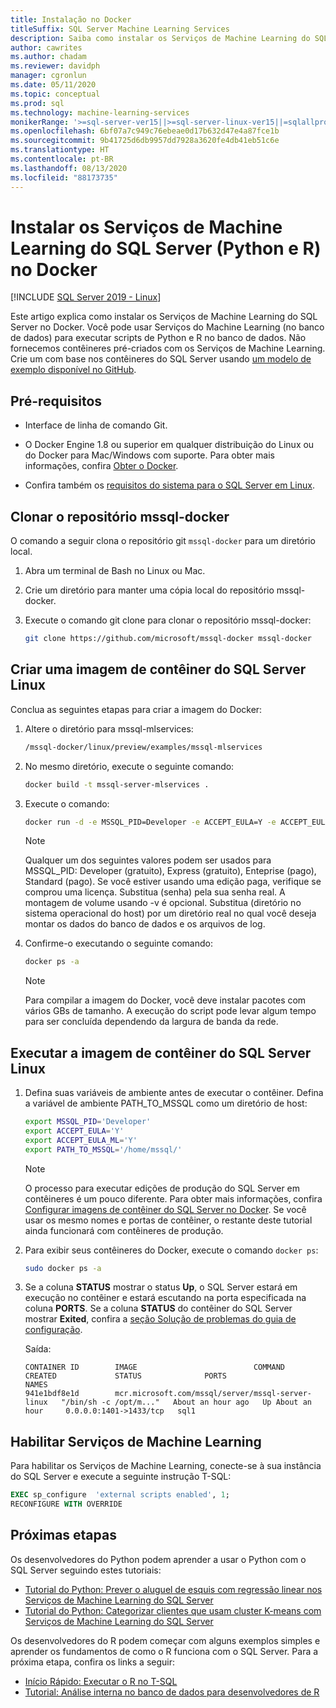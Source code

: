 ```yaml
---
title: Instalação no Docker
titleSuffix: SQL Server Machine Learning Services
description: Saiba como instalar os Serviços de Machine Learning do SQL Server (Python e R) no Docker.
author: cawrites
ms.author: chadam
ms.reviewer: davidph
manager: cgronlun
ms.date: 05/11/2020
ms.topic: conceptual
ms.prod: sql
ms.technology: machine-learning-services
monikerRange: '>=sql-server-ver15||>=sql-server-linux-ver15||=sqlallproducts-allversions'
ms.openlocfilehash: 6bf07a7c949c76ebeae0d17b632d47e4a87fce1b
ms.sourcegitcommit: 9b41725d6db9957dd7928a3620fe4db41eb51c6e
ms.translationtype: HT
ms.contentlocale: pt-BR
ms.lasthandoff: 08/13/2020
ms.locfileid: "88173735"
---
```

# <a name="install-sql-server-machine-learning-services-python-and-r-on-docker"></a>Instalar os Serviços de Machine Learning do SQL Server (Python e R) no Docker

[!INCLUDE [SQL Server 2019 - Linux](../includes/applies-to-version/sqlserver2019-linux.md)]

Este artigo explica como instalar os Serviços de Machine Learning do SQL Server no Docker. Você pode usar Serviços do Machine Learning (no banco de dados) para executar scripts de Python e R no banco de dados. Não fornecemos contêineres pré-criados com os Serviços de Machine Learning. Crie um com base nos contêineres do SQL Server usando [um modelo de exemplo disponível no GitHub](https://github.com/Microsoft/mssql-docker/tree/master/linux/preview/examples/mssql-mlservices).

## <a name="prerequisites"></a>Pré-requisitos

- Interface de linha de comando Git.

- O Docker Engine 1.8 ou superior em qualquer distribuição do Linux ou do Docker para Mac/Windows com suporte. Para obter mais informações, confira [Obter o Docker](https://docs.docker.com/get-docker/).

- Confira também os [requisitos do sistema para o SQL Server em Linux](sql-server-linux-setup.md#system).

## <a name="clone-the-mssql-docker-repository"></a>Clonar o repositório mssql-docker

O comando a seguir clona o repositório git `mssql-docker` para um diretório local.

1. Abra um terminal de Bash no Linux ou Mac.

2. Crie um diretório para manter uma cópia local do repositório mssql-docker.

3. Execute o comando git clone para clonar o repositório mssql-docker:

    ```bash
    git clone https://github.com/microsoft/mssql-docker mssql-docker
    ```

## <a name="build-a-sql-server-linux-container-image"></a>Criar uma imagem de contêiner do SQL Server Linux

Conclua as seguintes etapas para criar a imagem do Docker:

1. Altere o diretório para mssql-mlservices:
    
    ```bash
    /mssql-docker/linux/preview/examples/mssql-mlservices
    ```

2. No mesmo diretório, execute o seguinte comando:

    ```bash
    docker build -t mssql-server-mlservices .
    ```

3. Execute o comando:

    ```bash
    docker run -d -e MSSQL_PID=Developer -e ACCEPT_EULA=Y -e ACCEPT_EULA_ML=Y -e MSSQL_SA_PASSWORD=<password> -v <directory on the host OS>:/var/opt/mssql -p 1433:1433 mssql-server-mlservices
    ```
  
    > [!NOTE]
    > Qualquer um dos seguintes valores podem ser usados para MSSQL_PID: Developer (gratuito), Express (gratuito), Enteprise (pago), Standard (pago). Se você estiver usando uma edição paga, verifique se comprou uma licença. Substitua (senha) pela sua senha real. A montagem de volume usando -v é opcional. Substitua (diretório no sistema operacional do host) por um diretório real no qual você deseja montar os dados do banco de dados e os arquivos de log.
    

4. Confirme-o executando o seguinte comando:

    ```bash
    docker ps -a
    ```

   > [!NOTE]
   > Para compilar a imagem do Docker, você deve instalar pacotes com vários GBs de tamanho. A execução do script pode levar algum tempo para ser concluída dependendo da largura de banda da rede.

## <a name="run-the-sql-server-linux-container-image"></a>Executar a imagem de contêiner do SQL Server Linux

1. Defina suas variáveis de ambiente antes de executar o contêiner. Defina a variável de ambiente PATH_TO_MSSQL como um diretório de host:

   ```bash
   export MSSQL_PID='Developer'
   export ACCEPT_EULA='Y'
   export ACCEPT_EULA_ML='Y'
   export PATH_TO_MSSQL='/home/mssql/'
   ```
  
   > [!NOTE]
   > O processo para executar edições de produção do SQL Server em contêineres é um pouco diferente. Para obter mais informações, confira [Configurar imagens de contêiner do SQL Server no Docker](sql-server-linux-configure-docker.md). Se você usar os mesmo nomes e portas de contêiner, o restante deste tutorial ainda funcionará com contêineres de produção.

2. Para exibir seus contêineres do Docker, execute o comando `docker ps`:

   ```bash
   sudo docker ps -a
   ```

3. Se a coluna **STATUS** mostrar o status **Up**, o SQL Server estará em execução no contêiner e estará escutando na porta especificada na coluna **PORTS**. Se a coluna **STATUS** do contêiner do SQL Server mostrar **Exited**, confira a [seção Solução de problemas do guia de configuração](sql-server-linux-configure-docker.md#troubleshooting).

 
    Saída:

    ```
    CONTAINER ID        IMAGE                          COMMAND                  CREATED             STATUS              PORTS                    NAMES
    941e1bdf8e1d        mcr.microsoft.com/mssql/server/mssql-server-linux   "/bin/sh -c /opt/m..."   About an hour ago   Up About an hour     0.0.0.0:1401->1433/tcp   sql1
    ```

## <a name="enable-machine-learning-services"></a>Habilitar Serviços de Machine Learning

Para habilitar os Serviços de Machine Learning, conecte-se à sua instância do SQL Server e execute a seguinte instrução T-SQL:

```sql
EXEC sp_configure  'external scripts enabled', 1;
RECONFIGURE WITH OVERRIDE
```

## <a name="next-steps"></a>Próximas etapas

Os desenvolvedores do Python podem aprender a usar o Python com o SQL Server seguindo estes tutoriais:

+ [Tutorial do Python: Prever o aluguel de esquis com regressão linear nos Serviços de Machine Learning do SQL Server](../machine-learning/tutorials/python-ski-rental-linear-regression-deploy-model.md)
+ [Tutorial do Python: Categorizar clientes que usam cluster K-means com Serviços de Machine Learning do SQL Server](../machine-learning/tutorials/python-clustering-model.md)

Os desenvolvedores do R podem começar com alguns exemplos simples e aprender os fundamentos de como o R funciona com o SQL Server. Para a próxima etapa, confira os links a seguir:

+ [Início Rápido: Executar o R no T-SQL](../machine-learning/tutorials/quickstart-r-create-script.md)
+ [Tutorial: Análise interna no banco de dados para desenvolvedores de R](../machine-learning/tutorials/sqldev-in-database-r-for-sql-developers.md)
